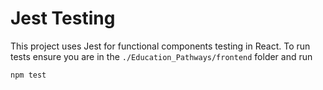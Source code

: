 # Jest Testing

This project uses Jest for functional components testing in React. To run tests ensure you are in the `./Education_Pathways/frontend` folder and run

```sh
npm test
```
